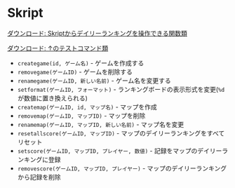 # Skript

[ダウンロード: Skriptからデイリーランキングを操作できる関数類](https://cdn.discordapp.com/attachments/842413942834987039/868446935248416778/dailyranking.sk)

[ダウンロード: ↑のテストコマンド類](https://cdn.discordapp.com/attachments/842413942834987039/868448214100094986/testcommand.sk)

- `creategame(id, ゲーム名)` - ゲームを作成する
- `removegame(ゲームID)` - ゲームを削除する
- `renamegame(ゲームID, 新しい名前)` - ゲーム名を変更する
- `setformat(ゲームID, フォーマット)` - ランキングボードの表示形式を変更(`%d` が数値に置き換えられる)
- `createmap(ゲームID, id, マップ名)` - マップを作成
- `removemap(ゲームID, マップID)` - マップを削除
- `renamemap(ゲームID, マップID, 新しい名前)` - マップ名を変更
- `resetallscore(ゲームID, マップID)` - マップのデイリーランキングをすべてリセット
- `setscore(ゲームID, マップID, プレイヤー, 数値)` - 記録をマップのデイリーランキングに登録
- `removescore(ゲームID, マップID, プレイヤー)` - マップのデイリーランキングから記録を削除
